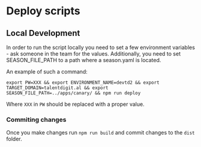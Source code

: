 # Deploy scripts

## Local Development

In order to run the script locally you need to set a few environment variables - ask someone in the team for the values. Additionally, you need to set SEASON_FILE_PATH to a path where a season.yaml is located.

An example of such a command:

```
export PW=XXX && export ENVIRONMENT_NAME=devtd2 && export TARGET_DOMAIN=talentdigit.al && export SEASON_FILE_PATH=../apps/canary/ && npm run deploy
```

Where `XXX` in `PW` should be replaced with a proper value.

### Commiting changes

Once you make changes run `npm run build` and commit changes to the `dist` folder.
